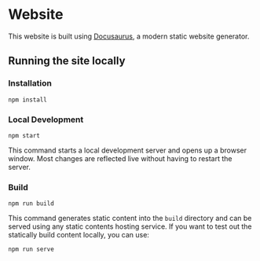 # Website

This website is built using [Docusaurus](https://docusaurus.io/), a modern static website generator.

## Running the site locally

### Installation

```shell
npm install
```

### Local Development

```shell
npm start
```

This command starts a local development server and opens up a browser window. Most changes are reflected live without having to restart the server.

### Build

```shell
npm run build
```

This command generates static content into the `build` directory and can be served using any static contents hosting service. If you want to test out the statically build content locally, you can use:

```shell\
npm run serve
```
